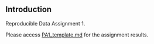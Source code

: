 ## Introduction

Reproducible Data Assignment 1.

Please access [PA1_template.md](https://github.com/kingfisheranalytics/RepData_PeerAssessment1/blob/master/PA1_template.md) for the assignment results.
